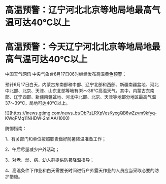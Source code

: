 # 高温预警：辽宁河北北京等地局地最高气温可达40℃以上

# 高温预警：今天辽宁河北北京等地局地最高气温可达40℃以上

中国天气网讯 中央气象台6月17日06时继续发布高温黄色预警：

预计6月17日白天，内蒙古东南部和中部、辽宁北部和西部、新疆南疆盆地、河北中北部、北京、天津、山东北部等地有35～36℃高温天气，其中，内蒙古东南部、辽宁西部、新疆南疆盆地、河北中北部、北京、天津等地部分地区最高气温37～39℃，局地可达40℃以上。

![](https://inews.gtimg.com/news_bt/ObPzLRXpVesKyxgQB6wZzvm9kfyq-
KWqPMq11NHDW-2mIAA/1000)

防御指南：

1、有关部门和单位按照职责做好防暑降温准备工作；

2、午后尽量减少户外活动；

3、对老、弱、病、幼人群提供防暑降温指导；

4、高温条件下作业和白天需要长时间进行户外露天作业的人员应当采取必要的防护措施。

